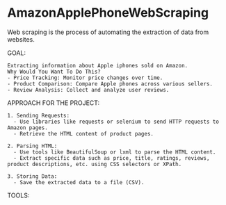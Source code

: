 # AmazonApplePhoneWebScraping
Web scraping is the process of automating the extraction of data from websites. 

GOAL:

    Extracting information about Apple iphones sold on Amazon.
    Why Would You Want To Do This?
    - Price Tracking: Monitor price changes over time.
    - Product Comparison: Compare Apple phones across various sellers.
    - Review Analysis: Collect and analyze user reviews.
    

APPROACH FOR THE PROJECT:
  
    1. Sending Requests:
      - Use libraries like requests or selenium to send HTTP requests to Amazon pages.
      - Retrieve the HTML content of product pages.

    2. Parsing HTML:
      - Use tools like BeautifulSoup or lxml to parse the HTML content.
      - Extract specific data such as price, title, ratings, reviews, product descriptions, etc. using CSS selectors or XPath.

    3. Storing Data:
      - Save the extracted data to a file (CSV).
   

TOOLS:


